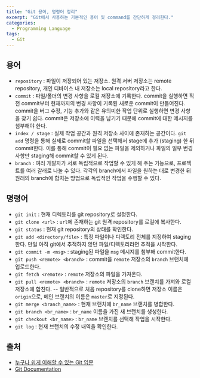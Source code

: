 ```yaml
---
title: "Git 용어, 명령어 정리"
excerpt: "Git에서 사용하는 기본적인 용어 및 command를 간단하게 정리한다."
categories: 
  - Programming Language
tags:
  - Git
---
```

## 용어
- ``repository`` : 파일이 저장되어 있는 저장소. 원격 서버 저장소는 remote repository, 개인 디바이스 내 저장소는 local repository라고 한다.
- ``commit`` : 파일/폴더의 변경 사항을 로컬 저장소에 기록한다. commit을 실행하면 직전 commit부터 현재까지의 변경 사항이 기록된 새로운 commit이 만들어진다. commit을 버그 수정, 기능 추가와 같은 유의미한 작업 단위로 실행하면 변경 사항을 찾기 쉽다. commit은 저장소에 이력을 남기기 때문에 commit에 대한 메시지를 첨부해야 한다.
- ``index / stage`` : 실제 작업 공간과 원격 저장소 사이에 존재하는 공간이다. ``git add`` 명령을 통해 실제로 commit할 파일을 선택해서 stage에 추가 (staging) 한 뒤 commit한다. 이를 통해 commit이 필요 없는 파일을 제외하거나 파일의 일부 변경 사항만 staging해 commit할 수 있게 된다.
- ``branch`` : 여러 개발자가 서로 독립적으로 작업할 수 있게 해 주는 기능으로, 프로젝트를 여러 갈래로 나눌 수 있다. 각각의 branch에서 파일을 원하는 대로 변경한 뒤 원래의 branch에 합치는 방법으로 독립적인 작업을 수행할 수 있다.

## 명령어
- ``git init`` : 현재 디렉토리를 git repository로 설정한다.
- ``git clone <url>`` : ``url``에 존재하는 git 원격 repository를 로컬에 복사한다.
- ``git status`` : 현재 git repository의 상태를 확인한다.
- ``git add <directory/file>`` : 특정 파일이나 디렉토리 전체를 지정하여 staging한다. 만일 아직 git에서 추적하지 않던 파일/디렉토리라면 추적을 시작한다.
- ``git commit -m <msg>`` : staging된 파일을 ``msg`` 메시지를 첨부해 commit한다.
- ``git push <remote> <branch>`` : commit을 ``remote`` 저장소의 ``branch`` 브랜치에 업로드한다.
- ``git fetch <remote>`` : ``remote`` 저장소의 파일을 가져온다.
- ``git pull <remote> <branch>`` : ``remote`` 저장소의 ``branch`` 브랜치를 가져와 로컬 저장소에 합친다. 
-- 일반적으로 처음 repository를 clone하면 저장소 이름은 ``origin``으로, 메인 브랜치의 이름은 ``master``로 지정된다. 
- ``git merge <branch_name>`` : 현재 브랜치에 ``br_name`` 브랜치를 병합한다.
- ``git branch <br_name>`` : ``br_name`` 이름을 가진 새 브랜치를 생성한다.
- ``git checkout <br_name>`` : ``br_name`` 브랜치를 선택해 작업을 시작한다.
- ``git log`` : 현재 브랜치의 수정 내역을 확인한다.

## 출처
- [누구나 쉽게 이해할 수 있는 Git 입문](https://backlog.com/git-tutorial/kr/)
- [Git Documentation](https://git-scm.com/book/ko/v2/)
